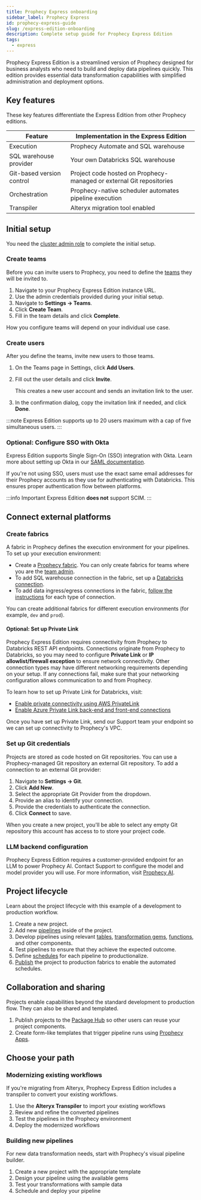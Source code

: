 ```yaml
---
title: Prophecy Express onboarding
sidebar_label: Prophecy Express
id: prophecy-express-guide
slug: /express-edition-onboarding
description: Complete setup guide for Prophecy Express Edition
tags:
  - express
---
```


Prophecy Express Edition is a streamlined version of Prophecy designed for business analysts who need to build and deploy data pipelines quickly. This edition provides essential data transformation capabilities with simplified administration and deployment options.

## Key features

These key features differentiate the Express Edition from other Prophecy editions.

| Feature                   | Implementation in the Express Edition                                |
| ------------------------- | -------------------------------------------------------------------- |
| Execution                 | Prophecy Automate and SQL warehouse                                  |
| SQL warehouse provider    | Your own Databricks SQL warehouse                                    |
| Git-based version control | Project code hosted on Prophecy-managed or external Git repositories |
| Orchestration             | Prophecy-native scheduler automates pipeline execution               |
| Transpiler                | Alteryx migration tool enabled                                       |

## Initial setup

You need the [cluster admin role](/administration/rbac) to complete the initial setup.

### Create teams

Before you can invite users to Prophecy, you need to define the [teams](/administration/teams-users/teams-users) they will be invited to.

1. Navigate to your Prophecy Express Edition instance URL.
1. Use the admin credentials provided during your initial setup.
1. Navigate to **Settings → Teams**.
1. Click **Create Team**.
1. Fill in the team details and click **Complete**.

How you configure teams will depend on your individual use case.

### Create users

After you define the teams, invite new users to those teams.

1. On the Teams page in Settings, click **Add Users**.
1. Fill out the user details and click **Invite**.

   This creates a new user account and sends an invitation link to the user.

1. In the confirmation dialog, copy the invitation link if needed, and click **Done**.

:::note
Express Edition supports up to 20 users maximum with a cap of five simultaneous users.
:::

### Optional: Configure SSO with Okta

Express Edition supports Single Sign-On (SSO) integration with Okta. Learn more about setting up Okta in our [SAML documentation](/administration/authentication/saml-scim#saml-configuration).

If you're not using SSO, users must use the exact same email addresses for their Prophecy accounts as they use for authenticating with Databricks. This ensures proper authentication flow between platforms.

:::info Important
Express Edition **does not** support SCIM.
:::

## Connect external platforms

### Create fabrics

A fabric in Prophecy defines the execution environment for your pipelines. To set up your execution environment:

- Create a [Prophecy fabric](/administration/fabrics/prophecy-fabrics/). You can only create fabrics for teams where you are the [team admin](/administration/rbac).
- To add SQL warehouse connection in the fabric, set up a [Databricks connection](/administration/fabrics/prophecy-fabrics/connections/databricks).
- To add data ingress/egress connections in the fabric, [follow the instructions](/administration/fabrics/prophecy-fabrics/connections/) for each type of connection.

You can create additional fabrics for different execution environments (for example, `dev` and `prod`).

#### Optional: Set up Private Link

Prophecy Express Edition requires connectivity from Prophecy to Databricks REST API endpoints. Connections originate from Prophecy to Databricks, so you may need to configure **Private Link** or **IP allowlist/firewall exception** to ensure network connectivity. Other connection types may have different networking requirements depending on your setup. If any connections fail, make sure that your networking configuration allows communication to and from Prophecy.

To learn how to set up Private Link for Databricks, visit:

- [Enable private connectivity using AWS PrivateLink](https://docs.databricks.com/aws/en/security/network/classic/privatelink)
- [Enable Azure Private Link back-end and front-end connections](https://learn.microsoft.com/en-us/azure/databricks/security/network/classic/private-link)

Once you have set up Private Link, send our Support team your endpoint so we can set up connectivity to Prophecy's VPC.

### Set up Git credentials

Projects are stored as code hosted on Git repositories. You can use a Prophecy-managed Git repository an external Git repository. To add a connection to an external Git provider:

1. Navigate to **Settings → Git**.
1. Click **Add New**.
1. Select the appropriate Git Provider from the dropdown.
1. Provide an alias to identify your connection.
1. Provide the credentials to authenticate the connection.
1. Click **Connect** to save.

When you create a new project, you'll be able to select any empty Git repository this account has access to to store your project code.

### LLM backend configuration

Prophecy Express Edition requires a customer-provided endpoint for an LLM to power Prophecy AI. Contact Support to configure the model and model provider you will use. For more information, visit [Prophecy AI](/data-copilot).

## Project lifecycle

Learn about the project lifecycle with this example of a development to production workflow.

1. Create a new project.
1. Add new [pipelines](/analysts/pipelines) inside of the project.
1. Develop pipelines using relevant [tables](/analysts/source-target), [transformation gems](/analysts/gems), [functions](/analysts/functions), and other components.
1. Test pipelines to ensure that they achieve the expected outcome.
1. Define [schedules](/analysts/scheduling) for each pipeline to productionalize.
1. [Publish](/analysts/project-publication) the project to production fabrics to enable the automated schedules.

## Collaboration and sharing

Projects enable capabilities beyond the standard development to production flow. They can also be shared and templated.

1. Publish projects to the [Package Hub](/engineers/package-hub) so other users can reuse your project components.
1. Create form-like templates that trigger pipeline runs using [Prophecy Apps](/analysts/business-applications).

## Choose your path

### Modernizing existing workflows

If you're migrating from Alteryx, Prophecy Express Edition includes a transpiler to convert your existing workflows.

1. Use the **Alteryx Transpiler** to import your existing workflows
2. Review and refine the converted pipelines
3. Test the pipelines in the Prophecy environment
4. Deploy the modernized workflows

### Building new pipelines

For new data transformation needs, start with Prophecy's visual pipeline builder.

1. Create a new project with the appropriate template
2. Design your pipeline using the available gems
3. Test your transformations with sample data
4. Schedule and deploy your pipeline
